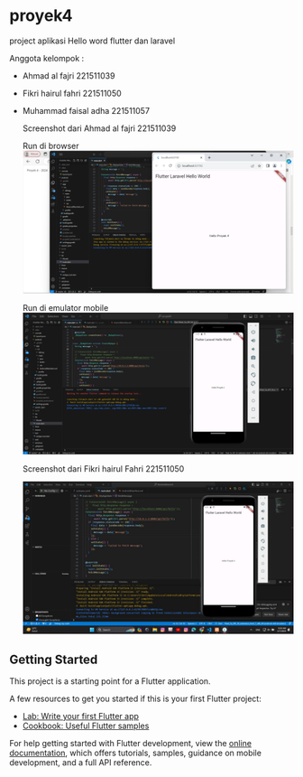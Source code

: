 # proyek4

 project aplikasi Hello word flutter dan laravel 

Anggota kelompok : 

- Ahmad al fajri 221511039
- Fikri hairul fahri 221511050
- Muhammad faisal adha 221511057

  Screenshot dari Ahmad al fajri 221511039

  Run di browser
  ![Nama Gambar](browser_run.png)

  Run di emulator mobile
  ![Nama Gambar](run_emulator.png)

   Screenshot dari Fikri hairul Fahri 221511050

  ![Nama Gambar](fikri.jpg)

  


## Getting Started

This project is a starting point for a Flutter application.

A few resources to get you started if this is your first Flutter project:

- [Lab: Write your first Flutter app](https://docs.flutter.dev/get-started/codelab)
- [Cookbook: Useful Flutter samples](https://docs.flutter.dev/cookbook)

For help getting started with Flutter development, view the
[online documentation](https://docs.flutter.dev/), which offers tutorials,
samples, guidance on mobile development, and a full API reference.

